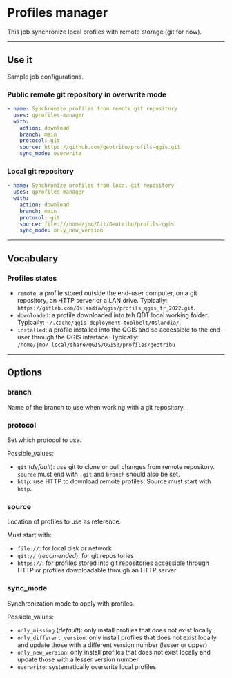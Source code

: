 # Profiles manager

This job synchronize local profiles with remote storage (git for now).

----

## Use it

Sample job configurations.

### Public **remote** git repository in **overwrite** mode

```yaml
- name: Synchronize profiles from remote git repository
  uses: qprofiles-manager
  with:
    action: download
    branch: main
    protocol: git
    source: https://github.com/geotribu/profils-qgis.git
    sync_mode: overwrite
```

### **Local** git repository

```yaml
- name: Synchronize profiles from local git repository
  uses: qprofiles-manager
  with:
    action: download
    branch: main
    protocol: git
    source: file:///home/jmo/Git/Geotribu/profils-qgis
    sync_mode: only_new_version
```

----

## Vocabulary

### Profiles states

- `remote`: a profile stored outside the end-user computer, on a git repository, an HTTP server or a LAN drive. Typically: `https://gitlab.com/Oslandia/qgis/profils_qgis_fr_2022.git`.
- `downloaded`: a profile downloaded into teh QDT local working folder. Typically: `~/.cache/qgis-deployment-toolbelt/Oslandia/`.
- `installed`: a profile installed into the QGIS and so accessible to the end-user through the QGIS interface. Typically: `/home/jmo/.local/share/QGIS/QGIS3/profiles/geotribu`

----

## Options

### branch

Name of the branch to use when working with a git repository.

### protocol

Set which protocol to use.

Possible_values:

- `git` (_default_): use git to clone or pull changes from remote repository. `source` must end with `.git` and `branch` should also be set.
- `http`: use HTTP to download remote profiles. Source must start with `http`.

### source

Location of profiles to use as reference.

Must start with:

- `file://`: for local disk or network
- `git://` (_recomended_): for git repositories
- `https://`: for profiles stored into git repositories accessible through HTTP or profiles downloadable through an HTTP server

### sync_mode

Synchronization mode to apply with profiles.

Possible_values:

- `only_missing` (_default_): only install profiles that does not exist locally
- `only_different_version`: only install profiles that does not exist locally and update those with a different version number (lesser or upper)
- `only_new_version`: only install profiles that does not exist locally and update those with a lesser version number
- `overwrite`: systematically overwrite local profiles
